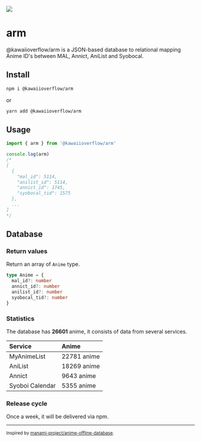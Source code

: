 ![](./og-image.png)

# arm

@kawaiioverflow/arm is a JSON-based database to relational mapping Anime ID's between MAL, Annict, AniList and Syobocal.

## Install

```sh
npm i @kawaiioverflow/arm
```

or

```sh
yarn add @kawaiioverflow/arm
```

## Usage

```ts
import { arm } from '@kawaiioverflow/arm'

console.log(arm)
/*
[
  {
    "mal_id": 5114,
    "anilist_id": 5114,
    "annict_id": 1745,
    "syobocal_tid": 1575
  },
  ...
]
*/
```

## Database

### Return values

Return an array of `Anime` type.

```ts
type Anime = {
  mal_id?: number
  annict_id?: number
  anilist_id?: number
  syobocal_tid?: number
}
```

### Statistics

<!-- start statistics -->

The database has **26601** anime, it consists of data from several services.

| Service         | Anime       |
| :-------------- | :---------- |
| MyAnimeList     | 22781 anime |
| AniList         | 18269 anime |
| Annict          | 9643 anime  |
| Syoboi Calendar | 5355 anime  |

<!-- end statistics -->

### Release cycle

Once a week, it will be delivered via npm.

---

<small>Inspired by <a href="https://github.com/manami-project/anime-offline-database">manami-project/anime-offline-database</a>.</small>
